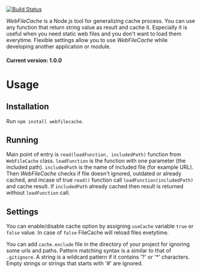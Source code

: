 [![Build Status](https://travis-ci.org/LevOspennikov/FileCache.svg?branch=master)](https://travis-ci.org/LevOspennikov/FileCache)

_WebFileCache_ is a Node.js tool for generalizing cache process. You can use any function that return string value as result and cache it. Especially it is useful when you need static web files and you don't want to load them everytime. Flexible settings allow you to use _WebFileCache_ while developing another application or module.  

#### Current version: 1.0.0

# Usage

## Installation

Run ```npm install webfilecache```.

## Running

Main point of entry is `read(loadFunction, includedPath)` function from `WebFileCache` class. `loadFunction` is the function with one parameter (the included path). `includedPath` is the name of included file (for example URL). Then _WebFileCache_ checks if file doesn't ignored, outdated or already cached, and incase of true `read()` function call `loadFunction(includedPath)` and cache result. If `includedPath` already cached then result is returned without `loadFunction` call. 

## Settings 

You can enable/disable cache option by assigning `useCache` variable `true` or `false` value. In case of `false` FileCache will reload files evetytime.

You can add `cache.exclude` file in the directory of your project for ignoring some urls and paths. Pattern matching syntax is a similar to that of `.gitignore`. A string is a wildcard pattern if it contains '?' or '*' characters. Empty strings or strings that starts with '#' are ignored.



